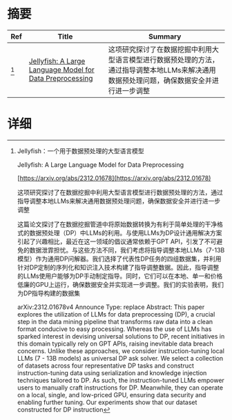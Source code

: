 # 摘要

| Ref | Title | Summary |
| --- | --- | --- |
| [^1] | [Jellyfish: A Large Language Model for Data Preprocessing](https://arxiv.org/abs/2312.01678) | 这项研究探讨了在数据挖掘中利用大型语言模型进行数据预处理的方法，通过指导调整本地LLMs来解决通用数据预处理问题，确保数据安全并进行进一步调整 |

# 详细

[^1]: Jellyfish：一个用于数据预处理的大型语言模型

    Jellyfish: A Large Language Model for Data Preprocessing

    [https://arxiv.org/abs/2312.01678](https://arxiv.org/abs/2312.01678)

    这项研究探讨了在数据挖掘中利用大型语言模型进行数据预处理的方法，通过指导调整本地LLMs来解决通用数据预处理问题，确保数据安全并进行进一步调整

    

    这篇论文探讨了在数据挖掘管道中将原始数据转换为有利于简单处理的干净格式的数据预处理（DP）中LLMs的利用。与使用LLMs为DP设计通用解决方案引起了兴趣相比，最近在这一领域的倡议通常依赖于GPT API，引发了不可避免的数据泄霏担忧。与这些方法不同，我们考虑将指导调整本地LLMs（7-13B模型）作为通用DP问解器。我们选择了代表性DP任务的四组数据集，并利用针对DP定制的序列化和知识注入技术构建了指导调整数据。因此，指导调整的LLMs使用户能够为DP手动制定指导。同时，它们可以在本地、单一和价格低廉的GPU上运行，确保数据安全并实现进一步调整。我们的实验表明，我们为DP指导构建的数据集

    arXiv:2312.01678v4 Announce Type: replace  Abstract: This paper explores the utilization of LLMs for data preprocessing (DP), a crucial step in the data mining pipeline that transforms raw data into a clean format conducive to easy processing. Whereas the use of LLMs has sparked interest in devising universal solutions to DP, recent initiatives in this domain typically rely on GPT APIs, raising inevitable data breach concerns. Unlike these approaches, we consider instruction-tuning local LLMs (7 - 13B models) as universal DP ask solver. We select a collection of datasets across four representative DP tasks and construct instruction-tuning data using serialization and knowledge injection techniques tailored to DP. As such, the instruction-tuned LLMs empower users to manually craft instructions for DP. Meanwhile, they can operate on a local, single, and low-priced GPU, ensuring data security and enabling further tuning. Our experiments show that our dataset constructed for DP instruction
    

